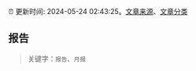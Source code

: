 :alarm_clock: 更新时间: 2024-05-24 02:43:25。[文章来源](/README.md)、[文章分类](/TAGS.md)

## 报告


> 关键字：`报告`、`月报`



